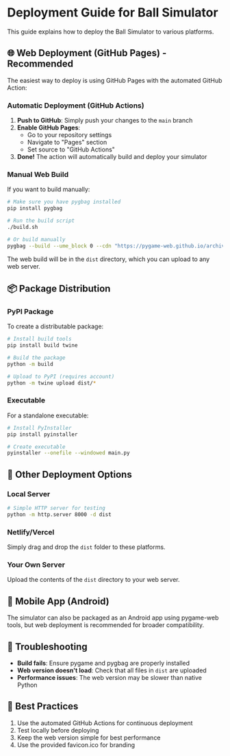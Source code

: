 # Deployment Guide for Ball Simulator

This guide explains how to deploy the Ball Simulator to various platforms.

## 🌐 Web Deployment (GitHub Pages) - Recommended

The easiest way to deploy is using GitHub Pages with the automated GitHub Action:

### Automatic Deployment (GitHub Actions)

1. **Push to GitHub**: Simply push your changes to the `main` branch
2. **Enable GitHub Pages**: 
   - Go to your repository settings
   - Navigate to "Pages" section
   - Set source to "GitHub Actions"
3. **Done!** The action will automatically build and deploy your simulator

### Manual Web Build

If you want to build manually:

```bash
# Make sure you have pygbag installed
pip install pygbag

# Run the build script
./build.sh

# Or build manually
pygbag --build --ume_block 0 --cdn "https://pygame-web.github.io/archives/0.9/" --name "Ball Simulator" --icon favicon.ico main.py
```

The web build will be in the `dist` directory, which you can upload to any web server.

## 📦 Package Distribution

### PyPI Package

To create a distributable package:

```bash
# Install build tools
pip install build twine

# Build the package
python -m build

# Upload to PyPI (requires account)
python -m twine upload dist/*
```

### Executable

For a standalone executable:

```bash
# Install PyInstaller
pip install pyinstaller

# Create executable
pyinstaller --onefile --windowed main.py
```

## 🚀 Other Deployment Options

### Local Server
```bash
# Simple HTTP server for testing
python -m http.server 8000 -d dist
```

### Netlify/Vercel
Simply drag and drop the `dist` folder to these platforms.

### Your Own Server
Upload the contents of the `dist` directory to your web server.

## 📱 Mobile App (Android)

The simulator can also be packaged as an Android app using pygame-web tools, but web deployment is recommended for broader compatibility.

## 🔧 Troubleshooting

- **Build fails**: Ensure pygame and pygbag are properly installed
- **Web version doesn't load**: Check that all files in `dist` are uploaded
- **Performance issues**: The web version may be slower than native Python

## 🎯 Best Practices

1. Use the automated GitHub Actions for continuous deployment
2. Test locally before deploying
3. Keep the web version simple for best performance
4. Use the provided favicon.ico for branding
